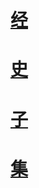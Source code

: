 # [经](prose-scripture.md)
# [史](prose-history.md)
# [子](prose-philosopher.md)
# [集](prose-writer.md)
